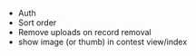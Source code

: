 * Auth
* Sort order
* Remove uploads on record removal
* show image (or thumb) in contest view/index
